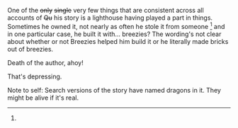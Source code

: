 One of the ~~only~~ ~~single~~ very few things that are consistent across all accounts of ~~Qu~~ his story is a lighthouse having played a part in things. Sometimes he owned it, not nearly as often he stole it from someone [^dragon] and in one particular case, he built it with... breezies? The wording's not clear about whether or not Breezies helped him build it or he literally made bricks out of breezies.

Death of the author, ahoy!

That's depressing.



[^dragon]:
Note to self: Search versions of the story have named dragons in it. They might be alive if it's real.

